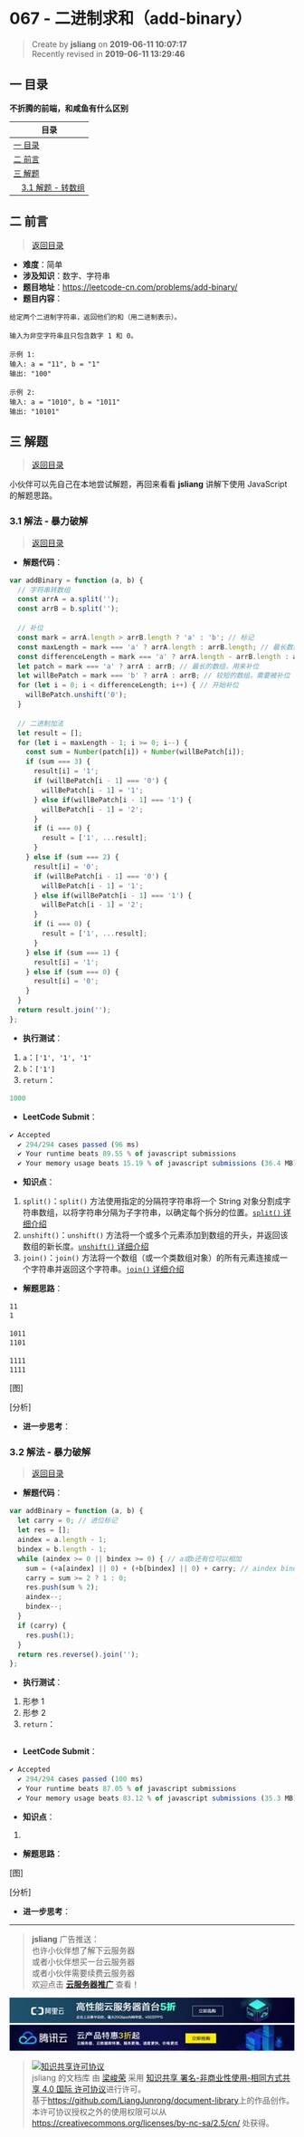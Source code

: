 067 - 二进制求和（add-binary）
===

> Create by **jsliang** on **2019-06-11 10:07:17**  
> Recently revised in **2019-06-11 13:29:46**

## <a name="chapter-one" id="chapter-one">一 目录</a>

**不折腾的前端，和咸鱼有什么区别**

| 目录 |
| --- | 
| [一 目录](#chapter-one) | 
| <a name="catalog-chapter-two" id="catalog-chapter-two"></a>[二 前言](#chapter-two) |
| <a name="catalog-chapter-three" id="catalog-chapter-three"></a>[三 解题](#chapter-three) |
| &emsp;[3.1 解题 - 转数组](#chapter-three) |

## <a name="chapter-two" id="chapter-two">二 前言</a>

> [返回目录](#chapter-one)

* **难度**：简单
* **涉及知识**：数字、字符串
* **题目地址**：https://leetcode-cn.com/problems/add-binary/
* **题目内容**：

```
给定两个二进制字符串，返回他们的和（用二进制表示）。

输入为非空字符串且只包含数字 1 和 0。

示例 1:
输入: a = "11", b = "1"
输出: "100"

示例 2:
输入: a = "1010", b = "1011"
输出: "10101"
```

## <a name="chapter-three" id="chapter-threed">三 解题</a>

> [返回目录](#chapter-one)

小伙伴可以先自己在本地尝试解题，再回来看看 **jsliang** 讲解下使用 JavaScript 的解题思路。

### <a name="chapter-three-one" id="chapter-three-one">3.1 解法 - 暴力破解</a>

> [返回目录](#chapter-one)

* **解题代码**：

```js
var addBinary = function (a, b) {
  // 字符串转数组
  const arrA = a.split('');
  const arrB = b.split('');
  
  // 补位
  const mark = arrA.length > arrB.length ? 'a' : 'b'; // 标记
  const maxLength = mark === 'a' ? arrA.length : arrB.length; // 最长数组的长度
  const differenceLength = mark === 'a' ? arrA.length - arrB.length : arrB.length - arrA.length; // 需要补位的次数
  let patch = mark === 'a' ? arrA : arrB; // 最长的数组，用来补位
  let willBePatch = mark === 'b' ? arrA : arrB; // 较短的数组，需要被补位
  for (let i = 0; i < differenceLength; i++) { // 开始补位
    willBePatch.unshift('0');
  }

  // 二进制加法
  let result = [];
  for (let i = maxLength - 1; i >= 0; i--) {
    const sum = Number(patch[i]) + Number(willBePatch[i]);
    if (sum === 3) {
      result[i] = '1';
      if (willBePatch[i - 1] === '0') {
        willBePatch[i - 1] = '1';
      } else if(willBePatch[i - 1] === '1') {
        willBePatch[i - 1] = '2';
      }
      if (i === 0) {
        result = ['1', ...result];
      }
    } else if (sum === 2) {
      result[i] = '0';
      if (willBePatch[i - 1] === '0') {
        willBePatch[i - 1] = '1';
      } else if(willBePatch[i - 1] === '1') {
        willBePatch[i - 1] = '2';
      }
      if (i === 0) {
        result = ['1', ...result];
      }
    } else if (sum === 1) {
      result[i] = '1';
    } else if (sum === 0) {
      result[i] = '0';
    }
  }
  return result.join('');
};
```

* **执行测试**：

1. `a`：`['1', '1', '1'`
2. `b`：`['1']`
3. `return`：

```js
1000
```

* **LeetCode Submit**：

```js
✔ Accepted
  ✔ 294/294 cases passed (96 ms)
  ✔ Your runtime beats 89.55 % of javascript submissions
  ✔ Your memory usage beats 15.19 % of javascript submissions (36.4 MB)
```

* **知识点**：

1. `split()`：`split()` 方法使用指定的分隔符字符串将一个 String 对象分割成字符串数组，以将字符串分隔为子字符串，以确定每个拆分的位置。[`split()` 详细介绍](https://github.com/LiangJunrong/document-library/blob/master/JavaScript-library/JavaScript/Function/split.md)
2. `unshift()`：`unshift()` 方法将一个或多个元素添加到数组的开头，并返回该数组的新长度。[`unshift()` 详细介绍](https://github.com/LiangJunrong/document-library/blob/master/JavaScript-library/JavaScript/Function/unshift.md)
3. `join()`：`join()` 方法将一个数组（或一个类数组对象）的所有元素连接成一个字符串并返回这个字符串。[`join()` 详细介绍](https://github.com/LiangJunrong/document-library/blob/master/JavaScript-library/JavaScript/Function/join.md)

* **解题思路**：

```
11
1

1011
1101

1111
1111
```

[图]

[分析]

* **进一步思考**：

### <a name="chapter-three-two" id="chapter-three-two">3.2 解法 - 暴力破解</a>

> [返回目录](#chapter-one)

* **解题代码**：

```js
var addBinary = function (a, b) {
  let carry = 0; // 进位标记
  let res = [];
  aindex = a.length - 1;
  bindex = b.length - 1;
  while (aindex >= 0 || bindex >= 0) { // a或b还有位可以相加
    sum = (+a[aindex] || 0) + (+b[bindex] || 0) + carry; // aindex bindex可能为负数值转化为0
    carry = sum >= 2 ? 1 : 0;
    res.push(sum % 2);
    aindex--;
    bindex--;
  }
  if (carry) {
    res.push(1);
  }
  return res.reverse().join('');
};
```

* **执行测试**：

1. 形参 1
2. 形参 2
3. `return`：

```js

```

* **LeetCode Submit**：

```js
✔ Accepted
  ✔ 294/294 cases passed (100 ms)
  ✔ Your runtime beats 87.05 % of javascript submissions
  ✔ Your memory usage beats 83.12 % of javascript submissions (35.3 MB)
```

* **知识点**：

1. 

* **解题思路**：

[图]

[分析]

* **进一步思考**：

---

> **jsliang** 广告推送：  
> 也许小伙伴想了解下云服务器  
> 或者小伙伴想买一台云服务器  
> 或者小伙伴需要续费云服务器  
> 欢迎点击 **[云服务器推广](https://github.com/LiangJunrong/document-library/blob/master/other-library/Monologue/%E7%A8%B3%E9%A3%9F%E8%89%B0%E9%9A%BE.md)** 查看！

[![图](../../../public-repertory/img/z-small-seek-ali-3.jpg)](https://promotion.aliyun.com/ntms/act/qwbk.html?userCode=w7hismrh)
[![图](../../../public-repertory/img/z-small-seek-tencent-2.jpg)](https://cloud.tencent.com/redirect.php?redirect=1014&cps_key=49f647c99fce1a9f0b4e1eeb1be484c9&from=console)

> <a rel="license" href="http://creativecommons.org/licenses/by-nc-sa/4.0/"><img alt="知识共享许可协议" style="border-width:0" src="https://i.creativecommons.org/l/by-nc-sa/4.0/88x31.png" /></a><br /><span xmlns:dct="http://purl.org/dc/terms/" property="dct:title">jsliang 的文档库</span> 由 <a xmlns:cc="http://creativecommons.org/ns#" href="https://github.com/LiangJunrong/document-library" property="cc:attributionName" rel="cc:attributionURL">梁峻荣</a> 采用 <a rel="license" href="http://creativecommons.org/licenses/by-nc-sa/4.0/">知识共享 署名-非商业性使用-相同方式共享 4.0 国际 许可协议</a>进行许可。<br />基于<a xmlns:dct="http://purl.org/dc/terms/" href="https://github.com/LiangJunrong/document-library" rel="dct:source">https://github.com/LiangJunrong/document-library</a>上的作品创作。<br />本许可协议授权之外的使用权限可以从 <a xmlns:cc="http://creativecommons.org/ns#" href="https://creativecommons.org/licenses/by-nc-sa/2.5/cn/" rel="cc:morePermissions">https://creativecommons.org/licenses/by-nc-sa/2.5/cn/</a> 处获得。